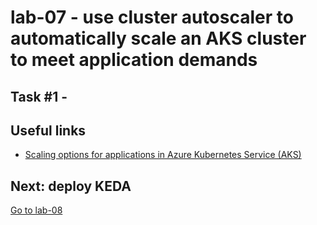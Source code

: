 # lab-07 - use cluster autoscaler to automatically scale an AKS cluster to meet application demands

 

## Task #1 - 


## Useful links

* [Scaling options for applications in Azure Kubernetes Service (AKS)](https://docs.microsoft.com/en-us/azure/aks/concepts-scale?WT.mc_id=AZ-MVP-5003837)

## Next: deploy KEDA

[Go to lab-08](../lab-08/readme.md)